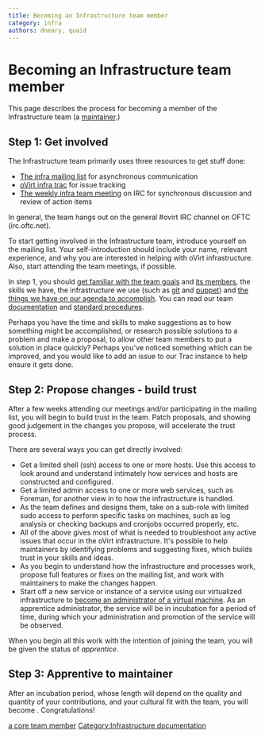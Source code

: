 ```yaml
---
title: Becoming an Infrastructure team member
category: infra
authors: dneary, quaid
---
```


# Becoming an Infrastructure team member

This page describes the process for becoming a member of the Infrastructure team (a [maintainer](/develop/dev-process/becoming-a-maintainer.html).)

## Step 1: Get involved

The Infrastructure team primarily uses three resources to get stuff done:

*   [The infra mailing list](https://lists.ovirt.org/archives/list/infra@ovirt.org/) for asynchronous communication
*   [oVirt infra trac](https://fedorahosted.org/ovirt/report/1) for issue tracking
*   [The weekly infra team meeting](/develop/infra/infrastructure-team-meetings.html) on IRC for synchronous discussion and review of action items

In general, the team hangs out on the general #ovirt IRC channel on OFTC (irc.oftc.net).

To start getting involved in the Infrastructure team, introduce yourself on the mailing list. Your self-introduction should include your name, relevant experience, and why you are interested in helping with oVirt infrastructure. Also, start attending the team meetings, if possible.

In step 1, you should [ get familiar with the team goals](/develop/infra/infrastructure-documentation.html) and [its members](/develop/infra/infrastructure-team-administrators.html), the skills we have, the infrastructure we use (such as [git](/develop/infra/infrastructure-git-repository.html) and [puppet](/develop/infra/infrastructure-puppet-details.html)) and [the things we have on our agenda to accomplish](http://fedorahosted.org/ovirt/report/1). You can read our team [documentation](/develop/infra/infrastructure-documentation.html) and [standard procedures](/develop/infra/infrastructure-sop.html).

Perhaps you have the time and skills to make suggestions as to how something might be accomplished, or research possible solutions to a problem and make a proposal, to allow other team members to put a solution in place quickly? Perhaps you've noticed something which can be improved, and you would like to add an issue to our Trac instance to help ensure it gets done.

## Step 2: Propose changes - build trust

After a few weeks attending our meetings and/or participating in the mailing list, you will begin to build trust in the team. Patch proposals, and showing good judgement in the changes you propose, will accelerate the trust process.

There are several ways you can get directly involved:

*   Get a limited shell (ssh) access to one or more hosts. Use this access to look around and understand intimately how services and hosts are constructed and configured.
*   Get a limited admin access to one or more web services, such as Foreman, for another view in to how the infrastructure is handled.
*   As the team defines and designs them, take on a sub-role with limited sudo access to perform specific tasks on machines, such as log analysis or checking backups and cronjobs occurred properly, etc.
*   All of the above gives most of what is needed to troubleshoot any active issues that occur in the oVirt infrastructure. It's possible to help maintainers by identifying problems and suggesting fixes, which builds trust in your skills and ideas.
*   As you begin to understand how the infrastructure and processes work, propose full features or fixes on the mailing list, and work with maintainers to make the changes happen.
*   Start off a new service or instance of a service using our virtualized infrastructure to [become an administrator of a virtual machine](/develop/infra/adding-a-new-system-administrator-to-a-host.html). As an apprentice administrator, the service will be in incubation for a period of time, during which your administration and promotion of the service will be observed.

When you begin all this work with the intention of joining the team, you will be given the status of *apprentice*.

## Step 3: Apprentive to maintainer

After an incubation period, whose length will depend on the quality and quantity of your contributions, and your cultural fit with the team, you will become . Congratulations!

[a core team member](/develop/infra/infrastructure.html#team) [Category:Infrastructure documentation](/develop/infra/infrastructure-documentation.html)

